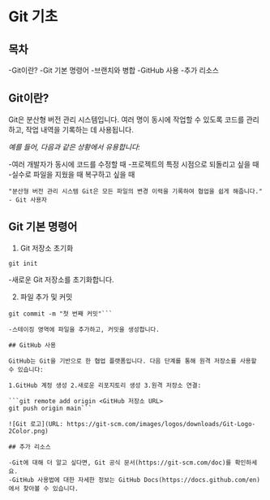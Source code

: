 # Git 기초

## 목차

-Git이란?
-Git 기본 명령어 -브랜치와 병합
-GitHub 사용 -추가 리소스

## Git이란?

Git은 분산형 버전 관리 시스템입니다. 여러 명이 동시에 작업할 수 있도록 코드를 관리하고, 작업 내역을 기록하는 데 사용됩니다.

_예를 들어, 다음과 같은 상황에서 유용합니다:_

-여러 개발자가 동시에 코드를 수정할 때 -프로젝트의 특정 시점으로 되돌리고 싶을 때 -실수로 파일을 지웠을 때 복구하고 싶을 때

`"분산형 버전 관리 시스템 Git은 모든 파일의 변경 이력을 기록하여 협업을 쉽게 해줍니다." - Git 사용자`

## Git 기본 명령어

1. Git 저장소 초기화

`git init`

-새로운 Git 저장소를 초기화합니다.

2. 파일 추가 및 커밋

````git add <파일명>
git commit -m "첫 번째 커밋"```

-스테이징 영역에 파일을 추가하고, 커밋을 생성합니다.

## GitHub 사용

GitHub는 Git을 기반으로 한 협업 플랫폼입니다. 다음 단계를 통해 원격 저장소를 사용할 수 있습니다:

1.GitHub 계정 생성 2.새로운 리포지토리 생성 3.원격 저장소 연결:

```git remote add origin <GitHub 저장소 URL>
git push origin main```

![Git 로고](URL: https://git-scm.com/images/logos/downloads/Git-Logo-2Color.png)

## 추가 리소스

-Git에 대해 더 알고 싶다면, Git 공식 문서(https://git-scm.com/doc)를 확인하세요.
-GitHub 사용법에 대한 자세한 정보는 GitHub Docs(https://docs.github.com/en)에서 찾아볼 수 있습니다.

````

```

```
